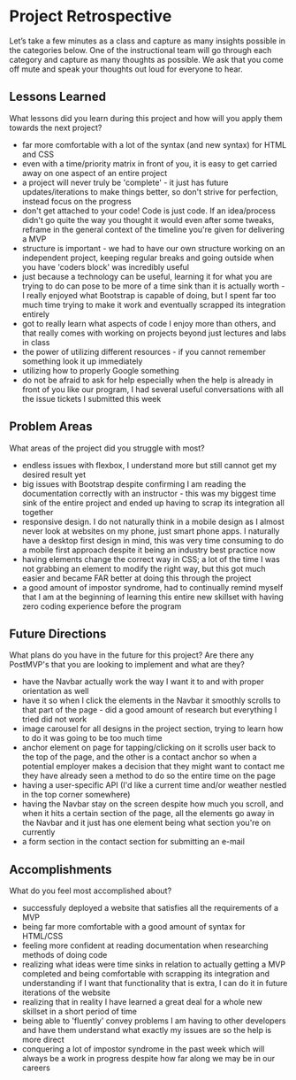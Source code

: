 
# Project Retrospective

Let’s take a few minutes as a class and capture as many insights possible in the categories below.  One of the instructional team will go through each category and capture as many thoughts as possible.  We ask that you come off mute and speak your thoughts out loud for everyone to hear. 

## Lessons Learned

What lessons did you learn during this project and how will you apply them towards the next project? 

- far more comfortable with a lot of the syntax (and new syntax) for HTML and CSS
- even with a time/priority matrix in front of you, it is easy to get carried away on one aspect of an entire project
- a project will never truly be 'complete' - it just has future updates/iterations to make things better, so don't strive for perfection, instead focus on the progress
- don't get attached to your code! Code is just code. If an idea/process didn't go quite the way you thought it would even after some tweaks, reframe in the general context of the timeline you're given for delivering a MVP
- structure is important - we had to have our own structure working on an independent project, keeping regular breaks and going outside when you have 'coders block' was incredibly useful
- just because a technology can be useful, learning it for what you are trying to do can pose to be more of a time sink than it is actually worth - I really enjoyed what Bootstrap is capable of doing, but I spent far too much time trying to make it work and eventually scrapped its integration entirely
- got to really learn what aspects of code I enjoy more than others, and that really comes with working on projects beyond just lectures and labs in class
- the power of utilizing different resources - if you cannot remember something look it up immediately
- utilizing how to properly Google something
- do not be afraid to ask for help especially when the help is already in front of you like our program, I had several useful conversations with all the issue tickets I submitted this week


## Problem Areas

What areas of the project did you struggle with most?

- endless issues with flexbox, I understand more but still cannot get my desired result yet
- big issues with Bootstrap despite confirming I am reading the documentation correctly with an instructor - this was my biggest time sink of the entire project and ended up having to scrap its integration all together
- responsive design. I do not naturally think in a mobile design as I almost never look at websites on my phone, just smart phone apps. I naturally have a desktop first design in mind, this was very time consuming to do a mobile first approach despite it being an industry best practice now
- having elements change the correct way in CSS; a lot of the time I was not grabbing an element to modify the right way, but this got much easier and became FAR better at doing this through the project
- a good amount of impostor syndrome, had to continually remind myself that I am at the beginning of learning this entire new skillset with having zero coding experience before the program


## Future Directions

What plans do you have in the future for this project? Are there any PostMVP's that you are looking to implement and what are they? 

- have the Navbar actually work the way I want it to and with proper orientation as well
- have it so when I click the elements in the Navbar it smoothly scrolls to that part of the page - did a good amount of research but everything I tried did not work
- image carousel for all designs in the project section, trying to learn how to do it was going to be too much time
- anchor element on page for tapping/clicking on it scrolls user back to the top of the page, and the other is a contact anchor so when a potential employer makes a decision that they might want to contact me they have already seen a method to do so the entire time on the page
- having a user-specific API (I'd like a current time and/or weather nestled in the top corner somewhere)
- having the Navbar stay on the screen despite how much you scroll, and when it hits a certain section of the page, all the elements go away in the Navbar and it just has one element being what section you're on currently
- a form section in the contact section for submitting an e-mail

## Accomplishments

What do you feel most accomplished about? 

- successfuly deployed a website that satisfies all the requirements of a MVP
- being far more comfortable with a good amount of syntax for HTML/CSS
- feeling more confident at reading documentation when researching methods of doing code
- realizing what ideas were time sinks in relation to actually getting a MVP completed and being comfortable with scrapping its integration and understanding if I want that functionality that is extra, I can do it in future iterations of the website
- realizing that in reality I have learned a great deal for a whole new skillset in a short period of time
- being able to 'fluently' convey problems I am having to other developers and have them understand what exactly my issues are so the help is more direct
- conquering a lot of impostor syndrome in the past week which will always be a work in progress despite how far along we may be in our careers

